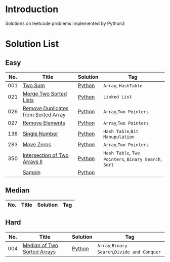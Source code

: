 # Introduction
Solutions on leetcode problems implemented by Python3

# Solution List
## Easy

| No.  | Title       | Solution | Tag                  |
| ---- | ----------- | -------- | -------------------- |
| 001  | [Two Sum](https://github.com/Vinccent/leetcode/blob/master/solution/001.Two%20Sum/Note.md) | [Python](https://github.com/Vinccent/leetcode/blob/master/solution/001.Two%20Sum/Solution.py)   | `Array`, `HashTable` |
| 021  | [Merge Two Sorted Lists](https://github.com/Vinccent/leetcode/blob/master/solution/021.Merge%20Two%20Sorted%20Lists/Note.md)|[Python](https://github.com/Vinccent/leetcode/blob/master/solution/021.Merge%20Two%20Sorted%20Lists/Solution.py)|`Linked List`|
| 026  | [Remove Duplicates from Sorted Array](https://github.com/Vinccent/leetcode/blob/master/solution/026.Remove%20Duplicates%20from%20Sorted%20Array/Note.md)|[Python](https://github.com/Vinccent/leetcode/blob/master/solution/026.Remove%20Duplicates%20from%20Sorted%20Array/Solution.py)|`Array`,`Two Pointers`|
| 027  | [Remove Elements]()|[Python]()|`Array`,`Two Pointers`|
| 136  | [Single Number](https://github.com/Vinccent/leetcode/blob/master/solution/136.Single%20Number/Note.md) | [Python](https://github.com/Vinccent/leetcode/blob/master/solution/136.Single%20Number/Solution.py) | `Hash Table`,`Bit Manupulation`|
| 283  | [Move Zeros](https://github.com/Vinccent/leetcode/blob/master/solution/283.Move%20Zeros/Note.md)|[Python](https://github.com/Vinccent/leetcode/blob/master/solution/283.Move%20Zeros/Solution.py)|`Array`,`Two Pointers`|
| 350  | [Intersection of Two Arrays II](https://github.com/Vinccent/leetcode/blob/master/solution/350.Intersection%20of%20Two%20Arrays%20II/Note.md)            |  [Python](https://github.com/Vinccent/leetcode/blob/master/solution/350.Intersection%20of%20Two%20Arrays%20II/Solution.py)        |   `Hash Table`, `Two Pointers`, `Binary Search`, `Sort`                   |
|   | [Sample]()|[Python]()||

## Median
| No.  | Title | Solution | Tag  |
| ---- | ----- | -------- | ---- |




## Hard
| No.  | Title | Solution | Tag  |
| ---- | ----- | -------- | ---- |
| 004  | [Median of Two Sorted Arrays](https://github.com/Vinccent/leetcode/blob/master/solution/004.Median%20of%20Two%20Sorted%20Arrays/Note.md)|[Python](https://github.com/Vinccent/leetcode/blob/master/solution/004.Median%20of%20Two%20Sorted%20Arrays/Solution.py)|`Array`,`Binary Search`,`Divide and Conquer`|
